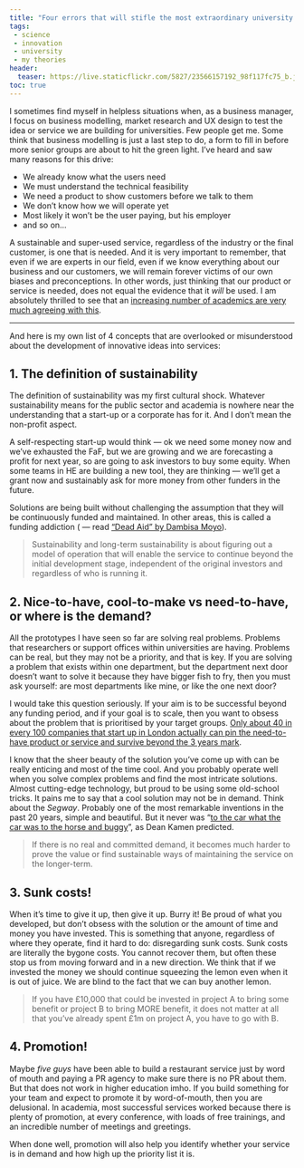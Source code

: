 ```yaml
---
title: "Four errors that will stifle the most extraordinary university innovation"
tags:
 - science
 - innovation
 - university
 - my theories
header:
  teaser: https://live.staticflickr.com/5827/23566157192_98f117fc75_b.jpg
toc: true
---  
```


I sometimes find myself in helpless situations when, as a business manager, I focus on business modelling, market research and UX design to test the idea or service we are building for universities. Few people get me. Some think that business modelling is just a last step to do, a form to fill in before more senior groups are about to hit the green light. I’ve heard and saw many reasons for this drive:

   - We already know what the users need
   - We must understand the technical feasibility
   - We need a product to show customers before we talk to them
   - We don’t know how we will operate yet
   - Most likely it won’t be the user paying, but his employer
   - and so on…

A sustainable and super-used service, regardless of the industry or the final customer, is one that is needed. And it is very important to remember, that even if we are experts in our field, even if we know everything about our business and our customers, we will remain forever victims of our own biases and preconceptions. In other words, just thinking that our product or service is needed, does not equal the evidence that it *will* be used. I am absolutely thrilled to see that an [increasing number of academics are very much agreeing with this](https://medium.com/@sgblank/how-companies-strangle-innovation-and-how-you-can-get-it-right-854e6d13c7f0).

****

And here is my own list of 4 concepts that are overlooked or misunderstood about the development of innovative ideas into services:

## 1. The definition of sustainability

The definition of sustainability was my first cultural shock. Whatever sustainability means for the public sector and academia is nowhere near the understanding that a start-up or a corporate has for it. And I don’t mean the non-profit aspect.

A self-respecting start-up would think — ok we need some money now and we’ve exhausted the FaF, but we are growing and we are forecasting a profit for next year, so are going to ask investors to buy some equity. When some teams in HE are building a new tool, they are thinking — we’ll get a grant now and sustainably ask for more money from other funders in the future.

Solutions are being built without challenging the assumption that they will be continuously funded and maintained. In other areas, this is called a funding addiction ( — read [“Dead Aid” by Dambisa Moyo](http://dambisamoyo.com/publications-articles-videos/books/dead-aid/)).

> Sustainability and long-term sustainability is about figuring out a model of operation that will enable the service to continue beyond the initial development stage, independent of the original investors and regardless of who is running it.

## 2. Nice-to-have, cool-to-make vs need-to-have, or where is the demand?

All the prototypes I have seen so far are solving real problems. Problems that researchers or support offices within universities are having. Problems can be real, but they may not be a priority, and that is key. If you are solving a problem that exists within one department, but the department next door doesn’t want to solve it because they have bigger fish to fry, then you must ask yourself: are most departments like mine, or like the one next door?

I would take this question seriously. If your aim is to be successful beyond any funding period, and if your goal is to scale, then you want to obsess about the problem that is prioritised by your target groups. [Only about 40 in every 100 companies that start up in London actually can pin the need-to-have product or service and survive beyond the 3 years mark](https://data.london.gov.uk/dataset/business-demographics-and-survival-rates-borough).

I know that the sheer beauty of the solution you’ve come up with can be really enticing and most of the time cool. And you probably operate well when you solve complex problems and find the most intricate solutions. Almost cutting-edge technology, but proud to be using some old-school tricks. It pains me to say that a cool solution may not be in demand. Think about the *Segway*. Probably one of the most remarkable inventions in the past 20 years, simple and beautiful. But it never was “[to the car what the car was to the horse and buggy](https://usatoday30.usatoday.com/tech/news/techinnovations/2006-05-30-segway-ipo_x.htm)”, as Dean Kamen predicted.

> If there is no real and committed demand, it becomes much harder to prove the value or find sustainable ways of maintaining the service on the longer-term.

## 3. Sunk costs!

When it’s time to give it up, then give it up. Burry it! Be proud of what you developed, but don’t obsess with the solution or the amount of time and money you have invested. This is something that anyone, regardless of where they operate, find it hard to do: disregarding sunk costs. Sunk costs are literally the bygone costs. You cannot recover them, but often these stop us from moving forward and in a new direction. We think that if we invested the money we should continue squeezing the lemon even when it is out of juice. We are blind to the fact that we can buy another lemon.

> If you have £10,000 that could be invested in project A to bring some benefit or project B to bring MORE benefit, it does not matter at all that you’ve already spent £1m on project A, you have to go with B.

## 4. Promotion!

Maybe *five guys* have been able to build a restaurant service just by word of mouth and paying a PR agency to make sure there is no PR about them. But that does not work in higher education imho. If you build something for your team and expect to promote it by word-of-mouth, then you are delusional. In academia, most successful services worked because there is plenty of promotion, at every conference, with loads of free trainings, and an incredible number of meetings and greetings.

When done well, promotion will also help you identify whether your service is in demand and how high up the priority list it is.
